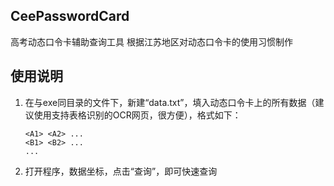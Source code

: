 ﻿## CeePasswordCard
高考动态口令卡辅助查询工具
根据江苏地区对动态口令卡的使用习惯制作

## 使用说明
1. 在与exe同目录的文件下，新建“data.txt”，填入动态口令卡上的所有数据（建议使用支持表格识别的OCR网页，很方便），格式如下：
   ```
   <A1> <A2> ...
   <B1> <B2> ...
   ...
   ```
2. 打开程序，数据坐标，点击“查询”，即可快速查询
